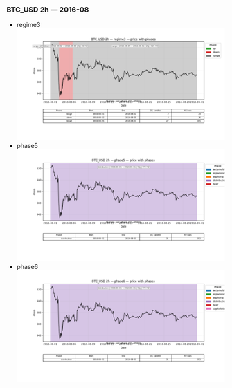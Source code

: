 ### BTC_USD 2h — 2016-08

- regime3
![BTC_USD_2h_regime3_2016-08_phase_price.png](outputs/fourier/phase_monthly/BTC_USD/2h/2016/2016-08/BTC_USD_2h_regime3_2016-08_phase_price.png)
- phase5
![BTC_USD_2h_phase5_2016-08_phase_price.png](outputs/fourier/phase_monthly/BTC_USD/2h/2016/2016-08/BTC_USD_2h_phase5_2016-08_phase_price.png)
- phase6
![BTC_USD_2h_phase6_2016-08_phase_price.png](outputs/fourier/phase_monthly/BTC_USD/2h/2016/2016-08/BTC_USD_2h_phase6_2016-08_phase_price.png)